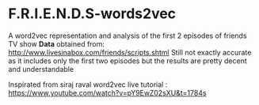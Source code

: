 # F.R.I.E.N.D.S-words2vec
A word2vec representation and analysis of the first 2 episodes of friends TV show
**Data** obtained from: http://www.livesinabox.com/friends/scripts.shtml 
Still not exactly accurate as it includes only the first two episodes but the results are pretty decent and understandable

Inspirated from siraj raval word2vec live tutorial : https://www.youtube.com/watch?v=pY9EwZ02sXU&t=1784s


